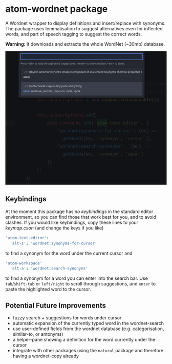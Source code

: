 # atom-wordnet package

A Wordnet wrapper to display definitions and insert/replace with synonyms.
The package uses lemmatisation to suggest alternatives even for inflected words, and part of speech tagging to suggest the correct words.

**Warning:** It downloads and extracts the whole WordNet (~30mb) database.

![Screenshot](screenshot.png)

## Keybindings

At the moment this package has _no keybindings_ in the standard editor environment, so you can find those that work best for you, and to avoid clashes.
If you would like keybindings, copy these lines to your _keymap.cson_ (and change the keys if you like)

```cson
'atom-text-editor':
  'alt-s': 'wordnet:synonyms-for-cursor'
```
to find a synonym for the word under the current cursor and

```cson
'atom-workspace'
  'alt-a': 'wordnet:search-synonyms'
```
to find a synonym for a word you can enter into the search bar.
Use `tab`/`shift-tab` or `left/right` to scroll through suggestions, and `enter` to paste the highlighted word to the cursor.

## Potential Future Improvements

* fuzzy search + suggestions for words under cursor
* automatic expansion of the currently typed word in the wordnet-search
* use user-defined fields from the wordnet database (e.g. categorisation, similar-to, or antonyms)
* a helper-pane showing a definition for the word currently under the cursor
* integrate with other packages using the `natural` package and therefore having a wordnet-copy already
